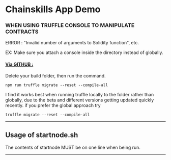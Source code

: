 # Chainskills App Demo


### WHEN USING TRUFFLE CONSOLE TO MANIPULATE CONTRACTS

ERROR : "Invalid number of arguments to Solidity function", etc.

EX: Make sure you attach a console inside the
directory instead of globally.

#### [Via GITHUB :](https://github.com/ethereum/web3.js/issues/1043)

Delete your build folder, then run the command.
```
npm run truffle migrate --reset --compile-all
```
I find it works best when running truffle locally to the folder rather than globally, due to the beta and different versions getting updated quickly recently.
if you prefer the global approach try

```
truffle migrate --reset --compile-all
```
---

## Usage of startnode.sh

The contents of startnode MUST be on one line when being run.

---

